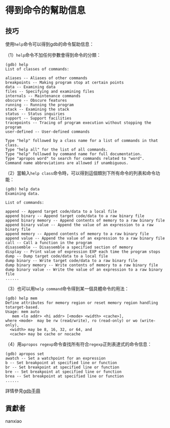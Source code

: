 # 得到命令的幫助信息

## 技巧

使用`help`命令可以得到gdb的命令幫助信息：  

（1）`help`命令不加任何參數會得到命令的分類：

	(gdb) help
	List of classes of commands:
	
	aliases -- Aliases of other commands
	breakpoints -- Making program stop at certain points
	data -- Examining data
	files -- Specifying and examining files
	internals -- Maintenance commands
	obscure -- Obscure features
	running -- Running the program
	stack -- Examining the stack
	status -- Status inquiries
	support -- Support facilities
	tracepoints -- Tracing of program execution without stopping the program
	user-defined -- User-defined commands
	
	Type "help" followed by a class name for a list of commands in that class.
	Type "help all" for the list of all commands.
	Type "help" followed by command name for full documentation.
	Type "apropos word" to search for commands related to "word".
	Command name abbreviations are allowed if unambiguous.
（2）當輸入`help class`命令時，可以得到這個類別下所有命令的列表和命令功能：  

	(gdb) help data
	Examining data.
	
	List of commands:
	
	append -- Append target code/data to a local file
	append binary -- Append target code/data to a raw binary file
	append binary memory -- Append contents of memory to a raw binary file
	append binary value -- Append the value of an expression to a raw binary file
	append memory -- Append contents of memory to a raw binary file
	append value -- Append the value of an expression to a raw binary file
	call -- Call a function in the program
	disassemble -- Disassemble a specified section of memory
	display -- Print value of expression EXP each time the program stops
	dump -- Dump target code/data to a local file
	dump binary -- Write target code/data to a raw binary file
	dump binary memory -- Write contents of memory to a raw binary file
	dump binary value -- Write the value of an expression to a raw binary file
	......
（3）也可以用`help command`命令得到某一個具體命令的用法：  

	(gdb) help mem
	Define attributes for memory region or reset memory region handling totarget-based.
	Usage: mem auto
       mem <lo addr> <hi addr> [<mode> <width> <cache>],
	where <mode>  may be rw (read/write), ro (read-only) or wo (write-only),
      <width> may be 8, 16, 32, or 64, and
      <cache> may be cache or nocache

（4）用`apropos regexp`命令查找所有符合`regexp`正則表達式的命令信息：  

	(gdb) apropos set
	awatch -- Set a watchpoint for an expression
	b -- Set breakpoint at specified line or function
	br -- Set breakpoint at specified line or function
	bre -- Set breakpoint at specified line or function
	brea -- Set breakpoint at specified line or function
	......

詳情參見[gdb手冊](https://sourceware.org/gdb/onlinedocs/gdb/Help.html)

## 貢獻者

nanxiao



